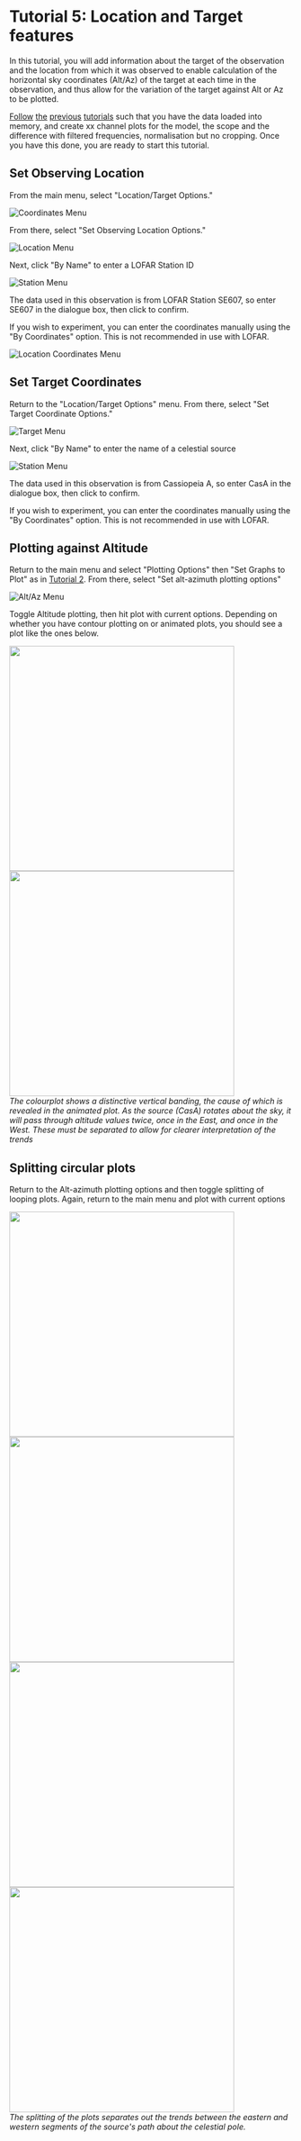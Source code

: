 # Tutorial 5: Location and Target features

In this tutorial, you will add information about the target of the observation and the location from which it was observed to enable calculation of the horizontal sky coordinates (Alt/Az) of the target at each time in the observation, and thus allow for the variation of the target against Alt or Az to be plotted.

[Follow](/tutorial_1.md) [the](/tutorial_2.md) [previous](/tutorial_3.md) [tutorials](/tutorial_4.md) such that you have the data loaded into memory, and create xx channel plots for the model, the scope and the difference with filtered frequencies, normalisation but no cropping.  Once you have this done, you are ready to start this tutorial.

## Set Observing Location

From the main menu, select "Location/Target Options." 

![Coordinates Menu](/images/interactive_snips/gicm_4_coords_menu.PNG)

From there, select "Set Observing Location Options."

![Location Menu](/images/interactive_snips/gicm_4_1_coords_loc_menu.PNG)

Next, click "By Name" to enter a LOFAR Station ID

![Station Menu](/images/interactive_snips/gicm_4_1_1_coords_loc_name_menu.PNG)

The data used in this observation is from LOFAR Station SE607, so enter SE607 in the dialogue box, then click to confirm.

If you wish to experiment, you can enter the coordinates manually using the "By Coordinates" option.  This is not recommended in use with LOFAR.

![Location Coordinates Menu](/images/interactive_snips/gicm_4_1_2_coords_loc_coords_menu.PNG)

## Set Target Coordinates

Return to the "Location/Target Options" menu.  From there, select "Set Target Coordinate Options."

![Target Menu](/images/interactive_snips/gicm_4_2_coords_tar_menu.PNG)


Next, click "By Name" to enter the name of a celestial source

![Station Menu](/images/interactive_snips/gicm_4_2_1_coords_tar_name_menu.PNG)

The data used in this observation is from Cassiopeia A, so enter CasA in the dialogue box, then click to confirm.

If you wish to experiment, you can enter the coordinates manually using the "By Coordinates" option.  This is not recommended in use with LOFAR.

## Plotting against Altitude
Return to the main menu and select "Plotting Options" then "Set Graphs to Plot" as in [Tutorial 2](/tutorial_2.md).  From there, select "Set alt-azimuth plotting options"

![Alt/Az Menu](/images/interactive_snips/gicm_5_1_2_graph_plot_alt_az_menu.PNG)

Toggle Altitude plotting, then hit plot with current options.  Depending on whether you have contour plotting on or animated plots, you should see a plot like the ones below.

<img src="/images/tutorial_5_1.png" width=400><img src="/images/tutorial_5_2.gif" width=400>\
*The colourplot shows a distinctive vertical banding, the cause of which is revealed in the animated plot.  As the source (CasA) rotates about the sky, it will pass through altitude values twice, once in the East, and once in the West.  These must be separated to allow for clearer interpretation of the trends*

## Splitting circular plots

Return to the Alt-azimuth plotting options and then toggle splitting of looping plots.  Again, return to the main menu and plot with current options

<img src="/images/tutorial_5_3_3.png" width=400><img src="/images/tutorial_5_3_1.gif" width=400>\
<img src="/images/tutorial_5_3_4.png" width=400><img src="/images/tutorial_5_3_2.gif" width=400>\
*The splitting of the plots separates out the trends between the eastern and western segments of the source's path about the celestial pole.*
